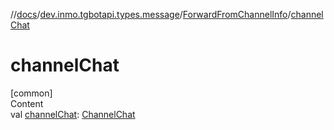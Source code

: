 //[docs](../../../index.md)/[dev.inmo.tgbotapi.types.message](../index.md)/[ForwardFromChannelInfo](index.md)/[channelChat](channel-chat.md)



# channelChat  
[common]  
Content  
val [channelChat](channel-chat.md): [ChannelChat](../../dev.inmo.tgbotapi.types.chat.abstracts/-channel-chat/index.md)  




